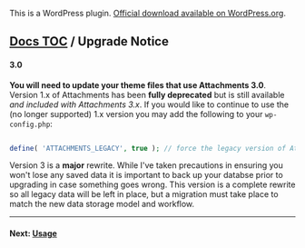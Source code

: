 This is a WordPress plugin. [Official download available on WordPress.org](http://wordpress.org/extend/plugins/attachments/).

## [Docs TOC](TOC.md) / Upgrade Notice

#### 3.0
**You will need to update your theme files that use Attachments 3.0**. Version 1.x of Attachments has been **fully deprecated** but is still available *and included with Attachments 3.x*. If you would like to continue to use the (no longer supported) 1.x version you may add the following to your `wp-config.php`:

```php

define( 'ATTACHMENTS_LEGACY', true ); // force the legacy version of Attachments

```

Version 3 is a **major** rewrite. While I've taken precautions in ensuring you won't lose any saved data it is important to back up your databse prior to upgrading in case something goes wrong. This version is a complete rewrite so all legacy data will be left in place, but a migration must take place to match the new data storage model and workflow.

-----

#### Next: [Usage](usage.md)
